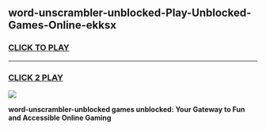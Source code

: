 
## word-unscrambler-unblocked-Play-Unblocked-Games-Online-ekksx
<h3>
<a href="https://premium76.site?title=word-unscrambler-unblocked&ref=25A">CLICK TO PLAY</a></h3>
<hr>

<h3>
<a href="https://premium76.site?title=word-unscrambler-unblocked&ref=25A">CLICK 2 PLAY</a>
  
</h3>

<a href="https://premium76.site?title=word-unscrambler-unblocked&ref=25A"><img src="https://clearcache.store/games.png"></a>


**word-unscrambler-unblocked games unblocked: Your Gateway to Fun and Accessible Online Gaming**
